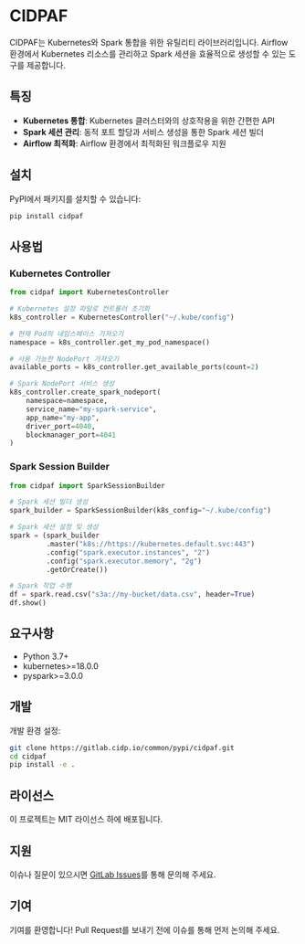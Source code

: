 # CIDPAF

CIDPAF는 Kubernetes와 Spark 통합을 위한 유틸리티 라이브러리입니다. Airflow 환경에서 Kubernetes 리소스를 관리하고 Spark 세션을 효율적으로 생성할 수 있는 도구를 제공합니다.

## 특징

- **Kubernetes 통합**: Kubernetes 클러스터와의 상호작용을 위한 간편한 API
- **Spark 세션 관리**: 동적 포트 할당과 서비스 생성을 통한 Spark 세션 빌더
- **Airflow 최적화**: Airflow 환경에서 최적화된 워크플로우 지원

## 설치

PyPI에서 패키지를 설치할 수 있습니다:

```bash
pip install cidpaf
```

## 사용법

### Kubernetes Controller

```python
from cidpaf import KubernetesController

# Kubernetes 설정 파일로 컨트롤러 초기화
k8s_controller = KubernetesController("~/.kube/config")

# 현재 Pod의 네임스페이스 가져오기
namespace = k8s_controller.get_my_pod_namespace()

# 사용 가능한 NodePort 가져오기
available_ports = k8s_controller.get_available_ports(count=2)

# Spark NodePort 서비스 생성
k8s_controller.create_spark_nodeport(
    namespace=namespace,
    service_name="my-spark-service",
    app_name="my-app",
    driver_port=4040,
    blockmanager_port=4041
)
```

### Spark Session Builder

```python
from cidpaf import SparkSessionBuilder

# Spark 세션 빌더 생성
spark_builder = SparkSessionBuilder(k8s_config="~/.kube/config")

# Spark 세션 설정 및 생성
spark = (spark_builder
         .master("k8s://https://kubernetes.default.svc:443")
         .config("spark.executor.instances", "2")
         .config("spark.executor.memory", "2g")
         .getOrCreate())

# Spark 작업 수행
df = spark.read.csv("s3a://my-bucket/data.csv", header=True)
df.show()
```

## 요구사항

- Python 3.7+
- kubernetes>=18.0.0
- pyspark>=3.0.0

## 개발

개발 환경 설정:

```bash
git clone https://gitlab.cidp.io/common/pypi/cidpaf.git
cd cidpaf
pip install -e .
```

## 라이선스

이 프로젝트는 MIT 라이선스 하에 배포됩니다.

## 지원

이슈나 질문이 있으시면 [GitLab Issues](https://gitlab.cidp.io/common/pypi/cidpaf/-/issues)를 통해 문의해 주세요.

## 기여

기여를 환영합니다! Pull Request를 보내기 전에 이슈를 통해 먼저 논의해 주세요.
